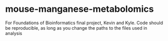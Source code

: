 # mouse-manganese-metabolomics
For Foundations of Bioinformatics final project, Kevin and Kyle.
Code should be reproducible, as long as you change the paths to the files used in analysis
